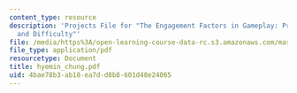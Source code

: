 ```yaml
---
content_type: resource
description: 'Projects File for "The Engagement Factors in Gameplay: Predictability
  and Difficulty"'
file: /media/https%3A/open-learning-course-data-rc.s3.amazonaws.com/mas-961-seminar-on-deep-engagement-fall-2004/4bae78b3ab18ea7dd8b8601d48e24065_hyemin_chung.pdf
file_type: application/pdf
resourcetype: Document
title: hyemin_chung.pdf
uid: 4bae78b3-ab18-ea7d-d8b8-601d48e24065
---
```

